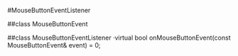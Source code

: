 #MouseButtonEventListener

##class MouseButtonEvent

##class MouseButtonEventListener
    ·virtual bool onMouseButtonEvent(const MouseButtonEvent& event) = 0;
